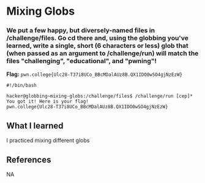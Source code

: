 # Mixing Globs

### We put a few happy, but diversely-named files in /challenge/files. Go cd there and, using the globbing you've learned, write a single, short (6 characters or less) glob that (when passed as an argument to /challenge/run) will match the files "challenging", "educational", and "pwning"!

**Flag:** `pwn.college{Ulc28-T37i8UCo_BBcMDalAUz8B.QX1IDO0wSO4gjNzEzW}`

```
#!/bin/bash

hacker@globbing~mixing-globs:/challenge/files$ /challenge/run [cep]*
You got it! Here is your flag!
pwn.college{Ulc28-T37i8UCo_BBcMDalAUz8B.QX1IDO0wSO4gjNzEzW}
```

## What I learned

I practiced mixing different globs

## References

NA

